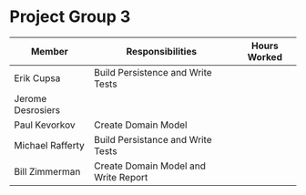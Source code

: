# Project Group 3
| Member            | Responsibilities                     | Hours Worked |
| ----------------- | ------------------------------------ | ------------ |
| Erik Cupsa        | Build Persistence and Write Tests    |              |
| Jerome Desrosiers |                                      |              |
| Paul Kevorkov     | Create Domain Model                  |              |
| Michael Rafferty  | Build Persistance and Write Tests    |              |
| Bill Zimmerman    | Create Domain Model and Write Report |              |
